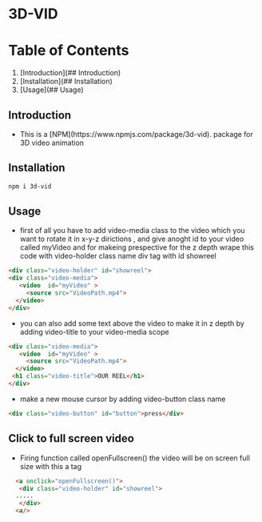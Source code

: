 # 3D-VID

# Table of Contents

1. [Introduction](## Introduction)
2. [Installation](## Installation)
3. [Usage](## Usage)

<a name="Introduction"></a>
## Introduction
<ul>
 
 <li>
This is a  [NPM](https://www.npmjs.com/package/3d-vid). package for 3D video animation 
 
 </li>
</ul>

<a name="Installation"></a>
## Installation

```bash
npm i 3d-vid
```
<a name="Usage"></a>
## Usage
 <ul>
   <li> first of all you have to add video-media class to the video which you want to rotate it in x-y-z dirictions , and give anoght id to your video called myVideo and for makeing prespective for the z depth wrape this code with video-holder class name div tag with id showreel</li>
   </ul>
   
```html
<div class="video-holder" id="showreel">
<div class="video-media">
   <video  id="myVideo" >
     <source src="VideoPath.mp4">
  </video>
</div>
```

<ul>
   <li> you can also add some text above the video to make it in z depth by adding video-title to your video-media scope </li>
  </ul>
  
```html
<div class="video-media">
   <video  id="myVideo" >
     <source src="VideoPath.mp4">
  </video>
 <h1 class="video-title">OUR REEL</h1>
</div>
```


<ul>
   <li> make a new mouse cursor by adding video-button class name   </li>
  </ul>
  
```html
<div class="video-button" id="button">press</div>
```

## Click to full screen video
<ul>
   <li> Firing function called openFullscreen() the video will be on screen full size with this a tag    </li>
  </ul>
  
```html
  <a onclick="openFullscreen()"> 
   <div class="video-holder" id="showreel">
  .....
   </div>
  <a/>
```
